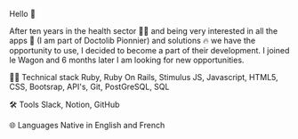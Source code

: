 Hello  🖖 

After ten years in the health sector 👨‍⚕️ and being very interested in all the apps 📱 (I am part of Doctolib Pionnier) and solutions 🔥 we have the opportunity to use, I decided to become a part of their development. I joined le Wagon and 6 months later I am looking for new opportunities.


👨‍💻 Technical stack
Ruby, Ruby On Rails, Stimulus JS, Javascript, HTML5, CSS, Bootsrap, API's, Git, PostGreSQL, SQL

🛠 Tools
Slack, Notion, GitHub

🌐 Languages
Native in English and French

